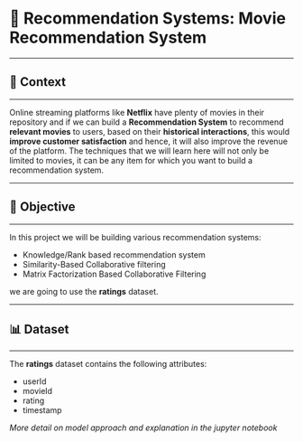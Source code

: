 # 🎥 **Recommendation Systems: Movie Recommendation System**

---------------
## 📝 **Context**
---------------

Online streaming platforms like **Netflix** have plenty of movies in their repository and if we can build a **Recommendation System** to recommend **relevant movies** to users, based on their **historical interactions**, this would **improve customer satisfaction** and hence, it will also improve the revenue of the platform. The techniques that we will learn here will not only be limited to movies, it can be any item for which you want to build a recommendation system.

-----------------
## 🥇 **Objective**
-----------------

In this project we will be building various recommendation systems: 
- Knowledge/Rank based recommendation system
- Similarity-Based Collaborative filtering
- Matrix Factorization Based Collaborative Filtering

we are going to use the **ratings** dataset. 

-----------------
## 📊 **Dataset**
-----------------

The **ratings** dataset contains the following attributes: 
- userId
- movieId
- rating
- timestamp

*More detail on model approach and explanation in the jupyter notebook*